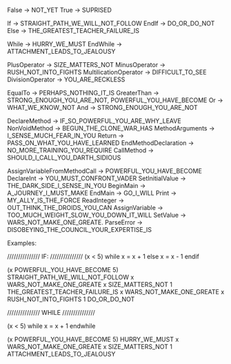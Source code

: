 False					-> NOT_YET
True 					-> SUPRISED

If 					    -> STRAIGHT_PATH_WE_WILL_NOT_FOLLOW 
EndIf					-> DO_OR_DO_NOT
Else					-> THE_GREATEST_TEACHER_FAILURE_IS 

While					-> HURRY_WE_MUST 
EndWhile				-> ATTACHMENT_LEADS_TO_JEALOUSY

PlusOperator			-> SIZE_MATTERS_NOT
MinusOperator			-> RUSH_NOT_INTO_FIGHTS
MultilicationOperator	-> DIFFICULT_TO_SEE
DivisionOperator		-> YOU_ARE_RECKLESS

EqualTo					-> PERHAPS_NOTHING_IT_IS
GreaterThan				-> STRONG_ENOUGH_YOU_ARE_NOT, POWERFUL_YOU_HAVE_BECOME
Or					    -> WHAT_WE_KNOW_NOT
And					    -> STRONG_ENOUGH_YOU_ARE_NOT

DeclareMethod			-> IF_SO_POWERFUL_YOU_ARE_WHY_LEAVE
NonVoidMethod			-> BEGUN_THE_CLONE_WAR_HAS
MethodArguments			-> I_SENSE_MUCH_FEAR_IN_YOU
Return					-> PASS_ON_WHAT_YOU_HAVE_LEARNED
EndMethodDeclaration	-> NO_MORE_TRAINING_YOU_REQUIRE
CallMethod				-> SHOULD_I_CALL_YOU_DARTH_SIDIOUS

AssignVariableFromMethodCall 		-> POWERFUL_YOU_HAVE_BECOME
DeclareInt				-> YOU_MUST_CONFRONT_VADER
SetInitialValue			-> THE_DARK_SIDE_I_SENSE_IN_YOU
BeginMain				-> A_JOURNEY_I_MUST_MAKE
EndMain					-> GO_I_WILL
Print					-> MY_ALLY_IS_THE_FORCE
ReadInteger				-> OUT_THINK_THE_DROIDS_YOU_CAN
AssignVariable			-> TOO_MUCH_WEIGHT_SLOW_YOU_DOWN_IT_WILL
SetValue				-> WARS_NOT_MAKE_ONE_GREATE.
ParseError				-> DISOBEYING_THE_COUNCIL_YOUR_EXPERTISE_IS

Examples:

///////////////
IF:
///////////////
(x < 5) while x = x + 1 else x = x - 1 endif

(x POWERFUL_YOU_HAVE_BECOME 5) STRAIGHT_PATH_WE_WILL_NOT_FOLLOW  x WARS_NOT_MAKE_ONE_GREATE x SIZE_MATTERS_NOT 1 THE_GREATEST_TEACHER_FAILURE_IS x WARS_NOT_MAKE_ONE_GREATE x RUSH_NOT_INTO_FIGHTS 1 DO_OR_DO_NOT

///////////////
WHILE
///////////////

(x < 5) while x = x + 1 endwhile

(x POWERFUL_YOU_HAVE_BECOME 5) HURRY_WE_MUST  x WARS_NOT_MAKE_ONE_GREATE x SIZE_MATTERS_NOT 1 ATTACHMENT_LEADS_TO_JEALOUSY
 


